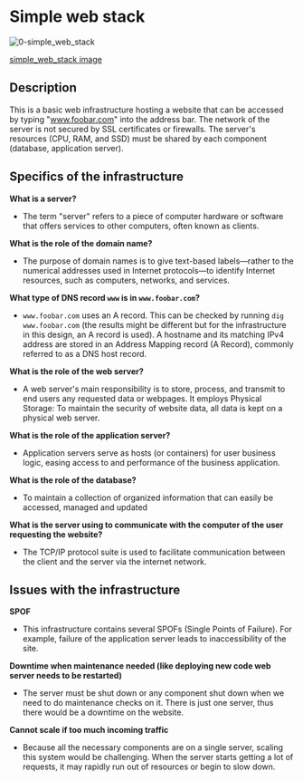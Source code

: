 # Simple web stack

![0-simple_web_stack](https://user-images.githubusercontent.com/95341497/201541020-51508fb7-7a5c-45e4-8fee-954d80464687.png)

[simple_web_stack image](https://imgur.com/c6VigoM)

## Description

This is a basic web infrastructure hosting a website that can be accessed by typing "www.foobar.com" into the address bar. The network of the server is not secured by SSL certificates or firewalls. The server's resources (CPU, RAM, and SSD) must be shared by each component (database, application server).

## Specifics of the infrastructure

**What is a server?**
* The term "server" refers to a piece of computer hardware or software that offers services to other computers, often known as clients.

**What is the role of the domain name?**
* The purpose of domain names is to give text-based labels—rather to the numerical addresses used in Internet protocols—to identify Internet resources, such as computers, networks, and services.

**What type of DNS record `www` is in `www.foobar.com`?**
* `www.foobar.com` uses an A record. This can be checked by running `dig www.foobar.com` (the results might be different but for the infrastructure in this design, an A record is used). A hostname and its matching IPv4 address are stored in an Address Mapping record (A Record), commonly referred to as a DNS host record.

**What is the role of the web server?**
* A web server's main responsibility is to store, process, and transmit to end users any requested data or webpages. It employs Physical Storage: To maintain the security of website data, all data is kept on a physical web server.

**What is the role of the application server?**
* Application servers serve as hosts (or containers) for user business logic, easing access to and performance of the business application.

**What is the role of the database?**
* To maintain a collection of organized information that can easily be accessed, managed and updated

**What is the server using to communicate with the computer of the user requesting the website?**
* The TCP/IP protocol suite is used to facilitate communication between the client and the server via the internet network.


## Issues with the infrastructure

**SPOF**
* This infrastructure contains several SPOFs (Single Points of Failure). For example, failure of the application server leads to inaccessibility of the site.

**Downtime when maintenance needed (like deploying new code web server needs to be restarted)**
* The server must be shut down or any component shut down when we need to do maintenance checks on it. There is just one server, thus there would be a downtime on the website.

**Cannot scale if too much incoming traffic**
* Because all the necessary components are on a single server, scaling this system would be challenging. When the server starts getting a lot of requests, it may rapidly run out of resources or begin to slow down.


